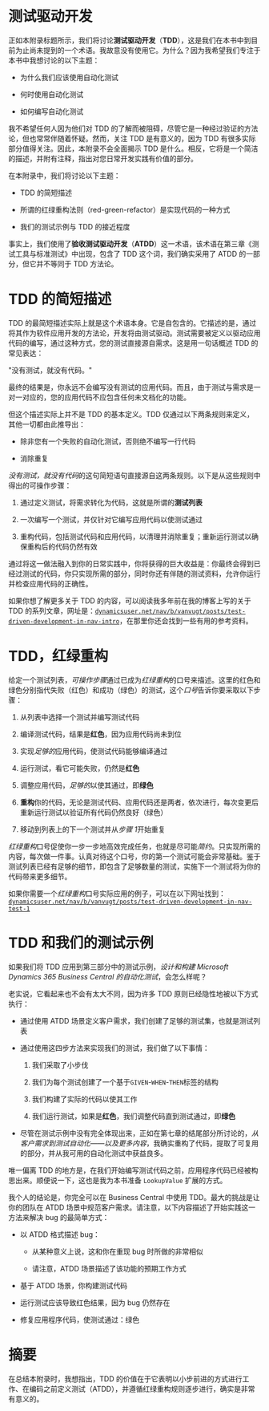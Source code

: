 # 测试驱动开发

正如本附录标题所示，我们将讨论**测试驱动开发**（**TDD**），这是我们在本书中到目前为止尚未提到的一个术语。我故意没有使用它。为什么？因为我希望我们专注于本书中我想讨论的以下主题：

+   为什么我们应该使用自动化测试

+   何时使用自动化测试

+   如何编写自动化测试

我不希望任何人因为他们对 TDD 的了解而被阻碍，尽管它是一种经过验证的方法论，但也常常伴随着怀疑。然而，关注 TDD 是有意义的，因为 TDD 有很多实际部分值得关注。因此，本附录不会全面揭示 TDD 是什么。相反，它将是一个简洁的描述，并附有注释，指出对您日常开发实践有价值的部分。

在本附录中，我们将讨论以下主题：

+   TDD 的简短描述

+   所谓的红绿重构法则（red-green-refactor）是实现代码的一种方式

+   我们的测试示例与 TDD 的接近程度

事实上，我们使用了**验收测试驱动开发**（**ATDD**）这一术语，该术语在第三章《测试工具与标准测试》中出现，包含了 TDD 这个词，我们确实采用了 ATDD 的一部分，但它并不等同于 TDD 方法论。

# TDD 的简短描述

TDD 的最简短描述实际上就是这个术语本身。它是自包含的。它描述的是，通过将其作为软件应用开发的方法论，开发将由测试驱动。测试需要被定义以驱动应用代码的编写，通过这种方式，您的测试直接源自需求。这是用一句话概述 TDD 的常见表达：

"没有测试，就没有代码。"

最终的结果是，你永远不会编写没有测试的应用代码。而且，由于测试与需求是一对一对应的，您的应用代码不应包含任何未文档化的功能。

但这个描述实际上并不是 TDD 的基本定义。TDD 仅通过以下两条规则来定义，其他一切都由此推导出：

+   除非您有一个失败的自动化测试，否则绝不编写一行代码

+   消除重复

*没有测试，就没有代码*的这句简短语句直接源自这两条规则。以下是从这些规则中得出的可操作步骤：

1.  通过定义测试，将需求转化为代码，这就是所谓的**测试列表**

1.  一次编写一个测试，并仅针对它编写应用代码以使测试通过

1.  重构代码，包括测试代码和应用代码，以清理并消除重复；重新运行测试以确保重构后的代码仍然有效

通过将这一做法融入到你的日常实践中，你将获得的巨大收益是：你最终会得到已经过测试的代码，你只实现所需的部分，同时你还有伴随的测试资料，允许你运行并检查应用代码的正确性。

如果你想了解更多关于 TDD 的内容，可以阅读我多年前在我的博客上写的关于 TDD 的系列文章，网址是：[`dynamicsuser.net/nav/b/vanvugt/posts/test-driven-development-in-nav-intro`](https://dynamicsuser.net/nav/b/vanvugt/posts/test-driven-development-in-nav-intro)，在那里你还会找到一些有用的参考资料。

# TDD，红绿重构

给定一个测试列表，*可操作步骤*通过已成为*红绿重构*的口号来描述。这里的红色和绿色分别指代失败（红色）和成功（绿色）的测试，这个*口号*告诉你要采取以下步骤：

1.  从列表中选择一个测试并编写测试代码

1.  编译测试代码，结果是**红色**，因为应用代码尚未到位

1.  实现*足够的*应用代码，使测试代码能够编译通过

1.  运行测试，看它可能失败，仍然是**红色**

1.  调整应用代码，*足够的*以使其通过，即**绿色**

1.  **重构**你的代码，无论是测试代码、应用代码还是两者，依次进行，每次变更后重新运行测试以验证所有代码仍然良好（绿色）

1.  移动到列表上的下一个测试并从*步骤 1*开始重复

*红绿重构*口号促使你一步一步地高效完成任务，也就是尽可能*简约*。只实现所需的内容，每次做一件事。认真对待这个口号，你的第一个测试可能会非常基础。鉴于测试列表已经有足够的细节，即包含了足够数量的测试，实施下一个测试将为你的代码带来更多细节。

如果你需要一个*红绿重构*口号实际应用的例子，可以在以下网址找到：[`dynamicsuser.net/nav/b/vanvugt/posts/test-driven-development-in-nav-test-1`](https://dynamicsuser.net/nav/b/vanvugt/posts/test-driven-development-in-nav-test-1)

# TDD 和我们的测试示例

如果我们将 TDD 应用到第三部分中的测试示例，*设计和构建 Microsoft Dynamics 365 Business Central 的自动化测试*，会怎么样呢？

老实说，它看起来也不会有太大不同，因为许多 TDD 原则已经隐性地被以下方式执行：

+   通过使用 ATDD 场景定义客户需求，我们创建了足够的测试集，也就是测试列表

+   通过使用这四步方法来实现我们的测试，我们做了以下事情：

    1.  我们采取了小步伐

    1.  我们为每个测试创建了一个基于`GIVEN`-`WHEN`-`THEN`标签的结构

    1.  我们构建了实际的代码以使其工作

    1.  我们运行测试，如果是**红色**，我们调整代码直到测试通过，即**绿色**

+   尽管在测试示例中没有完全体现出来，正如在第七章的结尾部分所讨论的，*从客户需求到测试自动化——以及更多内容*，我确实重构了代码，提取了可复用的部分，并从我可用的自动化测试中获益良多。

唯一偏离 TDD 的地方是，在我们开始编写测试代码之前，应用程序代码已经被构思出来。顺便说一下，这也是我为本书准备 `LookupValue` 扩展的方式。

我个人的结论是，你完全可以在 Business Central 中使用 TDD。最大的挑战是让你的团队在 ATDD 场景中规范客户需求。请注意，以下内容描述了开始实践这一方法来解决 bug 的最简单方式：

+   以 ATDD 格式描述 bug：

    +   从某种意义上说，这和你在重现 bug 时所做的非常相似

    +   请注意，ATDD 场景描述了该功能的预期工作方式

+   基于 ATDD 场景，你构建测试代码

+   运行测试应该导致红色结果，因为 bug 仍然存在

+   修复应用程序代码，使测试通过：绿色

# 摘要

在总结本附录时，我想指出，TDD 的价值在于它表明以小步前进的方式进行工作、在编码之前定义测试（ATDD），并遵循红绿重构规则逐步进行，确实是非常有意义的。
